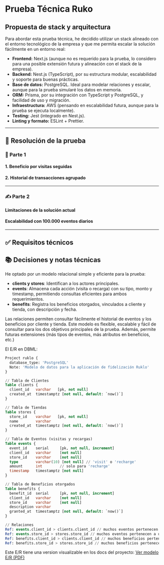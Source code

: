 # Prueba Técnica Ruko

## Propuesta de stack y arquitectura

Para abordar esta prueba técnica, he decidido utilizar un stack alineado con el entorno tecnológico de la empresa y que me permita escalar la solución fácilmente en un entorno real:

- **Frontend:** Next.js (aunque no es requerido para la prueba, lo considero para una posible extensión futura y alineación con el stack de la empresa).
- **Backend:** Nest.js (TypeScript), por su estructura modular, escalabilidad y soporte para buenas prácticas.
- **Base de datos:** PostgreSQL. Ideal para modelar relaciones y escalar, aunque para la prueba simularé los datos en memoria.
- **ORM:** Prisma, por su integración con TypeScript y PostgreSQL, y facilidad de uso y migración.
- **Infraestructura:** AWS (pensando en escalabilidad futura, aunque para la prueba se ejecuta localmente).
- **Testing:** Jest (integrado en Nest.js).
- **Linting y formato:** ESLint + Prettier.

---

## 🧩 Resolución de la prueba

### 🧠 Parte 1

#### 1. Beneficio por visitas seguidas

#### 2. Historial de transacciones agrupado

---

### ✍️ Parte 2

#### Limitaciones de la solución actual

#### Escalabilidad con 100.000 eventos diarios

---

## ✅ Requisitos técnicos

## 📚 Decisiones y notas técnicas

He optado por un modelo relacional simple y eficiente para la prueba:

- **clients y stores**: Identifican a los actores principales.
- **events**: Almacena cada acción (visita o recarga) con su tipo, monto y timestamp, permitiendo consultas eficientes para ambos requerimientos.
- **benefits**: Registra los beneficios otorgados, vinculados a cliente y tienda, con descripción y fecha.

Las relaciones permiten consultar fácilmente el historial de eventos y los beneficios por cliente y tienda.
Este modelo es flexible, escalable y fácil de consultar para los dos objetivos principales de la prueba. Además, permite futuras extensiones (más tipos de eventos, más atributos en beneficios, etc.)

El E/R en DBML:

```SQL
Project ruklo {
  database_type: 'PostgreSQL'
  Note: 'Modelo de datos para la aplicación de fidelización Ruklo'
}

// Tabla de Clientes
Table clients {
  client_id   varchar   [pk, not null]
  created_at  timestamptz [not null, default: `now()`]
}

// Tabla de Tiendas
Table stores {
  store_id    varchar   [pk, not null]
  name        varchar
  created_at  timestamptz [not null, default: `now()`]
}

// Tabla de Eventos (visitas y recargas)
Table events {
  event_id    serial     [pk, not null, increment]
  client_id   varchar    [not null]
  store_id    varchar    [not null]
  type        varchar(10) [not null] // 'visit' o 'recharge'
  amount      int        // solo para 'recharge'
  timestamp   timestamptz [not null]
}

// Tabla de Beneficios otorgados
Table benefits {
  benefit_id  serial     [pk, not null, increment]
  client_id   varchar    [not null]
  store_id    varchar    [not null]
  description varchar
  granted_at  timestamptz [not null, default: `now()`]
}

// Relaciones
Ref: events.client_id > clients.client_id // muchos eventos pertenecen a un cliente
Ref: events.store_id > stores.store_id // muchos eventos pertenecen a una tienda
Ref: benefits.client_id > clients.client_id // muchos beneficios pertenecen a un cliente
Ref: benefits.store_id > stores.store_id // muchos beneficios pertenecen a una tienda
```

Este E/R tiene una version visualizable en los docs del proyecto:
[Ver modelo E/R (PDF)](./docs/ER-Ruklo-prueba-tecnica.pdf)
